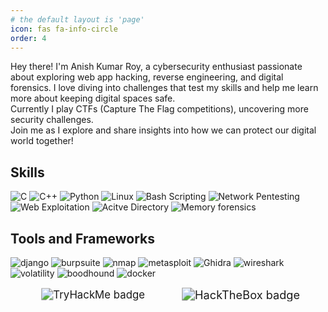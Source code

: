 ```yaml
---
# the default layout is 'page'
icon: fas fa-info-circle
order: 4
---
```


Hey there! I'm Anish Kumar Roy, a cybersecurity enthusiast passionate about exploring web app hacking, reverse engineering, and digital forensics. I love diving into challenges that test my skills and help me learn more about keeping digital spaces safe.<br>
Currently I play CTFs (Capture The Flag competitions), uncovering more security challenges. <br>
Join me as I explore and share insights into how we can protect our digital world together!

## Skills

<div style="text-align: left;">
<img src="https://img.shields.io/badge/C-darkblue?style=for-the-badge&logo=c&logoColor=white" alt="C" class="badge">
<img src="https://img.shields.io/badge/C%2B%2B-royalblue?style=for-the-badge&logo=cplusplus&logoColor=white&logoSize=100" alt="C++" class="badge">
<img src="https://img.shields.io/badge/Python-3776AB?style=for-the-badge&logo=python&logoColor=white&logoSize=100" alt="Python" class="badge">
<img src="https://img.shields.io/badge/linux-%23FCC624?style=for-the-badge&logo=linux&logoColor=black&logoSize=100" alt="Linux" class="badge">
<img src="https://img.shields.io/badge/Bash-4EAA25?style=for-the-badge&logo=gnubash&logoColor=white&logoSize=100" alt="Bash Scripting" class="badge">
<img src="https://img.shields.io/badge/Network--Pentesting-lightyellow?style=for-the-badge&logoSize=100" alt="Network Pentesting" class="badge">
<img src="https://img.shields.io/badge/Web%20Exploitation-FF6347?style=for-the-badge&logo=web&logoColor=white" alt="Web Exploitation" class="badge">
<img src="https://img.shields.io/badge/Active%20Directory-lightblue?style=for-the-badge&logo=ghidra&logoColor=white&logoSize=100" alt="Acitve Directory" class="badge">
<img src="https://img.shields.io/badge/Memory%20Forensics-007B63?style=for-the-badge&logoColor=white&logoSize=100" alt="Memory forensics" class="badge">

</div>

## Tools and Frameworks

<div style="text-align: left;">
<img src="https://img.shields.io/badge/Django-092E20?style=for-the-badge&logo=django&logoColor=white&logoSize=100" alt="django"  class="badge">
<img src="https://img.shields.io/badge/Burpsuite-%23FF6633?style=for-the-badge&logo=burpsuite&logoColor=white&logoSize=100" alt="burpsuite" class="badge">
<img src="https://img.shields.io/badge/nmap-blue?style=for-the-badge&logo=nmap&logoColor=white&logoSize=100" alt="nmap" class="badge">
<img src="https://img.shields.io/badge/metasploit-2596CD?style=for-the-badge&logo=metasploit&logoColor=white&logoSize=100" alt="metasploit"  class="badge">
<img src="https://img.shields.io/badge/Ghidra-darkred?style=for-the-badge&logoColor=white" alt="Ghidra" class="badge">
<img src="https://img.shields.io/badge/wireshark-%231679A7?style=for-the-badge&logo=wireshark&logoColor=white&logoSize=100" alt="wireshark" class="badge">
<img src="https://img.shields.io/badge/volatility-darkblue?style=for-the-badge&logoColor=white&logoSize=100" alt="volatility" class="badge">
<img src="https://img.shields.io/badge/Bloodhound-crimson?style=for-the-badge&logoColor=white&logoSize=100" alt="boodhound" class="badge">
<img src="https://img.shields.io/badge/Docker-%232496ED?style=for-the-badge&logo=docker&logoColor=white&logoSize=100" alt="docker" class="badge">
</div>
<br>

<div style="text-align: center;">
<!-- <a href="https://github.com/anishkumarroy"><img src="https://github-readme-stats.vercel.app/api?username=anishkumarroy&show_icons=true&include_all_commits=true&hide=contribs&theme=dracula" alt="Github readme stat" class="badge"></a><br>
<a href="https://github.com/anishkumarroy" target="_blank"><img src="https://github-readme-stats.vercel.app/api/top-langs/?username=anishkumarroy&layout=compact&exclude_repo=Social-Media-App&theme=dracula" alt="Github language stat" class="badge"></a><br> -->
<img src="https://tryhackme-badges.s3.amazonaws.com/An0nyR0y.png" alt="TryHackMe badge" style="transform: scale(1.2)" class="badge">&nbsp;&nbsp;&nbsp;&nbsp;&nbsp;&nbsp;&nbsp;&nbsp;&nbsp;&nbsp;&nbsp;&nbsp;&nbsp;&nbsp;&nbsp;&nbsp;&nbsp;&nbsp;&nbsp;&nbsp;&nbsp;&nbsp;&nbsp;
<img src="https://www.hackthebox.eu/badge/image/657181" alt="HackTheBox badge" style="transform: scale(1.3)" class="badge">
</div>
<br>

<!-- <div style="text-align: center;">
<img src="https://img.shields.io/youtube/channel/subscribers/UCzPOmNBvAFQL0cp_tj0gp9A?style=for-the-badge&logo=youtube" style="transform: scale(1.2)" class="badge">
<div> -->


<!-- > Add Markdown syntax content to file `_tabs/about.md`{: .filepath } and it will show up on this page.
{: .prompt-note }
> Add Markdown syntax content to file `_tabs/about.md`and it will show up on this page.
{: .prompt-warning }
> hello
{: .prompt-info} -->


<!-- <style>
  .badge {
    transition: transform 0.3s ease-in-out;
  }

  .badge:hover {
    transform: scale(1.2);
  }
</style> -->


<!-- > [!NOTE]  
> Highlights information that users should take into account, even when skimming.

> [!TIP]
> Optional information to help a user be more successful.

> [!IMPORTANT]  
> Crucial information necessary for users to succeed.

> [!WARNING]  
> Critical content demanding immediate user attention due to potential risks.

> [!CAUTION]
> Negative potential consequences of an action. -->